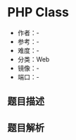 # PHP Class

- 作者：-
- 参考：-
- 难度：-
- 分类：Web
- 镜像：-
- 端口：-

## 题目描述

<description>

## 题目解析

<analysis>
